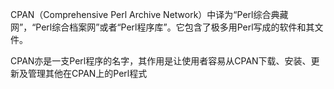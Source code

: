 CPAN（Comprehensive Perl Archive Network）中译为“Perl综合典藏网”，“Perl综合档案网”或者“Perl程序库”。它包含了极多用Perl写成的软件和其文件。

CPAN亦是一支Perl程序的名字，其作用是让使用者容易从CPAN下载、安装、更新及管理其他在CPAN上的Perl程式